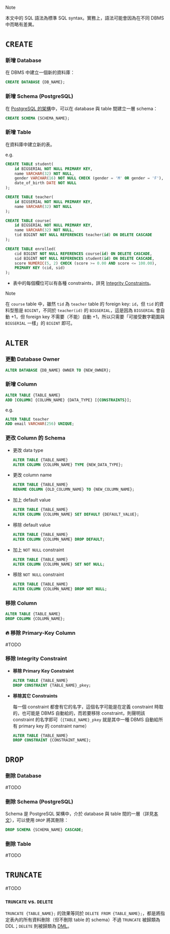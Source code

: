 >[!Note]
>本文中的 SQL 語法為標準 SQL syntax。實務上，語法可能會因為在不同 DBMS 中而略有差異。

# `CREATE`

### 新增 Database

在 DBMS 中建立一個新的資料庫：

```SQL
CREATE DATABASE {DB_NAME};
```

### 新增 Schema (PostgreSQL)

在 [PostgreSQL 的架構](</Database/PostgreSQL/1 - Introduction.md#PostgreSQL 的架構>)中，可以在 database 與 table 間建立一層 schema：

```SQL
CREATE SCHEMA {SCHEMA_NAME};
```

### 新增 Table

在資料庫中建立新的表。

e.g.

```SQL
CREATE TABLE student(
    id BIGSERIAL NOT NULL PRIMARY KEY,
    name VARCHAR(32) NOT NULL,
    gender VARCHAR(16) NOT NULL CHECK (gender = 'M' OR gender = 'F'),
    date_of_birth DATE NOT NULL
);

CREATE TABLE teacher(
    id BIGSERIAL NOT NULL PRIMARY KEY,
    name VARCHAR(32) NOT NULL
);

CREATE TABLE course(
    id BIGSERIAL NOT NULL PRIMARY KEY,
    name VARCHAR(32) NOT NULL,
    tid BIGINT NOT NULL REFERENCES teacher(id) ON DELETE CASCADE
);

CREATE TABLE enrolled(
    cid BIGINT NOT NULL REFERENCES course(id) ON DELETE CASCADE,
    sid BIGINT NOT NULL REFERENCES student(id) ON DELETE CASCADE,
    score NUMERIC(5, 2) CHECK (score >= 0.00 AND score <= 100.00),
    PRIMARY KEY (cid, sid)
);
```

- 表中的每個欄位可以有各種 constraints，詳見 [Integrity Constraints](</Database/Integrity Constraints.md>)。

> [!Note]
>在 `course` table 中，雖然 `tid` 為 `teacher` table 的 foreign key: `id`，但 `tid` 的資料型態是 `BIGINT`，不同於 `teacher(id)` 的 `BIGSERIAL`，這是因為 `BIGSERIAL` 會自動 +1，但 foreign key 不需要（不能）自動 +1，所以只需要「可接受數字範圍與 `BIGSERIAL` 一樣」的 `BIGINT` 即可。

# `ALTER`

### 更動 Database Owner

```SQL
ALTER DATABASE {DB_NAME} OWNER TO {NEW_OWNER};
```

### 新增 Column

```SQL
ALTER TABLE {TABLE_NAME}
ADD [COLUMN] {COLUMN_NAME} {DATA_TYPE} [{CONSTRAINTS}];
```

e.g.

```SQL
ALTER TABLE teacher
ADD email VARCHAR(256) UNIQUE;
```

### 更改 Column 的 Schema

- 更改 data type

    ```SQL
    ALTER TABLE {TABLE_NAME}
    ALTER COLUMN {COLUMN_NAME} TYPE {NEW_DATA_TYPE};
    ```

- 更改 column name

    ```SQL
    ALTER TABLE {TABLE_NAME}
    RENAME COLUMN {OLD_COLUMN_NAME} TO {NEW_COLUMN_NAME};
    ```

- 加上 default value

    ```SQL
    ALTER TABLE {TABLE_NAME}
    ALTER COLUMN {COLUMN_NAME} SET DEFAULT {DEFAULT_VALUE};
    ```

- 移除 default value

    ```SQL
    ALTER TABLE {TABLE_NAME}
    ALTER COLUMN {COLUMN_NAME} DROP DEFAULT;
    ```

- 加上 `NOT NULL` constraint

    ```SQL
    ALTER TABLE {TABLE_NAME}
    ALTER COLUMN {COLUMN_NAME} SET NOT NULL;
    ```

- 移除 `NOT NULL` constraint

    ```SQL
    ALTER TABLE {TABLE_NAME}
    ALTER COLUMN {COLUMN_NAME} DROP NOT NULL;
    ```

### 移除 Column

```SQL
ALTER TABLE {TABLE_NAME}
DROP COLUMN {COLUMN_NAME};
```

### 🔥 移除 Primary-Key Column

#TODO 

### 移除 Integrity Constraint

- **移除 Primary Key Constraint**

    ```SQL
    ALTER TABLE {TABLE_NAME}
    DROP CONSTRAINT {TABLE_NAME}_pkey;
    ```

- **移除其它 Constraints**

    每一個 constraint 都會有它的名字，這個名字可能是在定義 constraint 時取的，也可能是 DBMS 自動給的，而若要移除 constraint，則聲明該 constraint 的名字即可（`{TABLE_NAME}_pkey` 就是其中一種 DBMS 自動給所有 primary key 的 constraint name）

    ```SQL
    ALTER TABLE {TABLE_NAME}
    DROP CONSTRAINT {CONSTRAINT_NAME};
    ```

# `DROP`

### 刪除 Database

#TODO 

### 刪除 Schema (PostgreSQL)

Schema 是 PostgreSQL 架構中，介於 database 與 table 間的一層（詳見[本文](</Database/PostgreSQL/1 - Introduction.md#PostgreSQL 的架構>)），可以使用 `DROP` 將其刪除：

```SQL
DROP SCHEMA {SCHEMA_NAME} CASCADE;
```

### 刪除 Table

#TODO 

# `TRUNCATE`

#TODO

### `TRUNCATE` vs. `DELETE`

`TRUNCATE {TABLE_NAME};` 的效果等同於 `DELETE FROM {TABLE_NAME};`，都是將指定表內的所有資料刪除（但不刪除 table 的 schema）不過 `TRUNCATE` 被歸類為 DDL；`DELETE` 則被歸類為 [DML](</Database/SQL/SQL Overview.md#DML>)。
